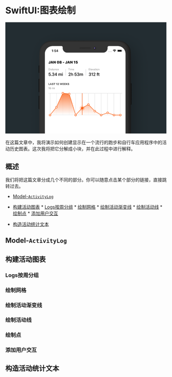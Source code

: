 # SwiftUI:图表绘制

![SwiftUI_Strava_Example@half](./SwiftUI_Strava_Example@half.png)

在这篇文章中，我将演示如何创建显示在一个流行的跑步和自行车应用程序中的活动历史图表。这次我将把它分解成小块，并在此过程中进行解释。

## 概述
我们将把这篇文章分成几个不同的部分。你可以随意点击某个部分的链接，直接跳转过去。

* [Model-`ActivityLog`](#Model-`ActivityLog`)
* [构建活动图表](#构建活动图表)
		* [Logs按周分组](#Logs按周分组)
		* [绘制网格](#绘制网格)
		* [绘制活动渐变线](#绘制活动渐变线)
		* [绘制活动线](#绘制活动线)
		* [绘制点](#绘制点)
		* [添加用户交互](#添加用户交互)
		
* [构造活动统计文本](#构造活动统计文本)

## Model-`ActivityLog`


## 构建活动图表

### Logs按周分组


### 绘制网格


### 绘制活动渐变线


### 绘制活动线


### 绘制点


### 添加用户交互



## 构造活动统计文本





